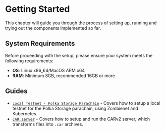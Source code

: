 # Getting Started

This chapter will guide you through the process of setting up, running and trying out the components implemented so far.

## System Requirements

Before proceeding with the setup, please ensure your system meets the following requirements:

- **OS**: Linux x86_64/MacOS ARM x64
- **RAM**: Minimum 8GB, recommended 16GB or more

## Guides

- [`Local Testnet - Polka Storage Parachain`](local-testnet.md) - Covers how to setup a local testnet for the Polka Storage parachain, using Zombienet and Kubernetes.
- [`CAR server`](car-server.md) - Covers how to setup and run the CARv2 server, which transforms files into `.car` archives.

